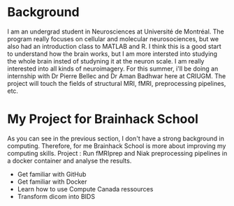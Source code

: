 # Background
I am an undergrad student in Neurosciences at Université de Montréal. The program really focuses on cellular and molecular neurosociences, but we also had an introduction class to MATLAB and R. I think this is a good start to understand how the brain works, but I am more intersted into studying the whole brain insted of studyning it at the neuron scale. I am really interested into all kinds of neuroimagery. For this summer, i'll be doing an internship with  Dr Pierre Bellec and Dr Aman Badhwar here at CRIUGM. The project will touch the fields of structural MRI, fMRI, preprocessing pipelines, etc.

# My Project for Brainhack School
As you can see in the previous section, I don't have a strong background in computing. Therefore, for me Brainhack School is more about improving my computing skills.
Project : Run fMRIprep and Niak preprocessing pipelines in a docker container and analyse the results.
  * Get familiar with GitHub
  * Get familiar with Docker
  * Learn how to use Compute Canada ressources
  * Transform dicom into BIDS
  
